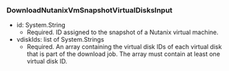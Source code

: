 ### DownloadNutanixVmSnapshotVirtualDisksInput


- id: System.String
  - Required. ID assigned to the snapshot of a Nutanix virtual machine.
- vdiskIds: list of System.Strings
  - Required. An array containing the virtual disk IDs of each virtual disk that is part of the download job. The array must contain at least one virtual disk ID.
